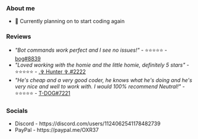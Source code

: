<h3>About me</h3>
<ul>
  <li>🍩 Currently planning on to start coding again</li>
</ul>
<h3>Reviews</h3>
<ul>
  <li><i>"Bot commands work perfect and I see no issues!"</i> - ⭐⭐⭐⭐⭐ - <a href="https://discord.com/users/714844373736489010" target="_blank">bog#8839</a></li>
  <li><i>"Loved working with the homie and the little homie, definitely 5 stars"</i> - ⭐⭐⭐⭐⭐ - <a href="https://discord.com/users/302233994475339777" target="_blank">.✞ Hunter ✞.#2222</a></li>
  <li><i>"He's cheap and a very good coder, he knows what he's doing and he's very nice and well to work with. I would 100% recommend Neutral!"</i> - ⭐⭐⭐⭐⭐ - <a href="https://discord.com/users/718513966707376140" target="_blank">T-DOG#7221</a></li>
</ul>
<h3>Socials</h3>
<ul>
  <li>Discord - https://discord.com/users/1124062541178482739</li>
  <li>PayPal - https://paypal.me/OXR37</li>
</ul>
